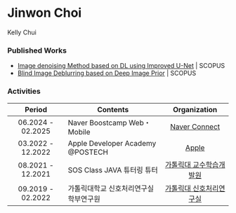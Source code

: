 # Jinwon Choi
Kelly Chui  

### Published Works
- [Image denoising Method based on DL using Improved U-Net](https://paper.cricit.kr/user/listview/ieie2018/cart_rdoc.asp?URL=files/ieietspc_202108_001.pdf%3Fnum%3D408033%26db%3DRD_R&dn=408033&db=RD_R&usernum=0&seid=) | SCOPUS
- [Blind Image Deblurring based on Deep Image Prior](https://paper.cricit.kr/user/search/site/ieie2018/cart_rdoc.asp?URL=files/filename%3Fnum%3D412820%26db%3DRD_R&dn=412820&db=RD_R&usernum=0&seid=) | SCOPUS

### Activities
|Period|Contents|Organization|
|:-:|---|:-:|
|06.2024 - 02.2025|Naver Boostcamp Web・Mobile|[Naver Connect](https://boostcamp.connect.or.kr)|
|03.2022 - 12.2022|Apple Developer Academy @POSTECH|[Apple](https://developeracademy.postech.ac.kr)|
|08.2021 - 12.2021|SOS Class JAVA 튜터링 튜터|[가톨릭대 교수학습개발원](https://ctl.catholic.ac.kr/ctl/learning-support/curriculum_tutoring.do)|
|09.2019 - 02.2022|가톨릭대학교 신호처리연구실 학부연구원|[가톨릭대 신호처리연구실](https://ice.catholic.ac.kr/ice/graduate/video-signal.do)|

<!---
Kelly-Chui/Kelly-Chui is a ✨ special ✨ repository because its `README.md` (this file) appears on your GitHub profile.
You can click the Preview link to take a look at your changes.
--->
